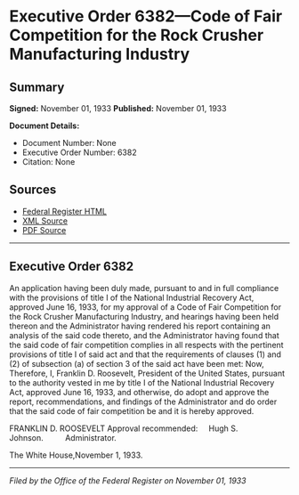 # Executive Order 6382—Code of Fair Competition for the Rock Crusher Manufacturing Industry

## Summary

**Signed:** November 01, 1933
**Published:** November 01, 1933

**Document Details:**
- Document Number: None
- Executive Order Number: 6382
- Citation: None

## Sources
- [Federal Register HTML](https://www.presidency.ucsb.edu/documents/executive-order-6382-code-fair-competition-for-the-rock-crusher-manufacturing-industry)
- [XML Source](None)
- [PDF Source](None)

---

## Executive Order 6382

An application having been duly made, pursuant to and in full compliance with the provisions of title I of the National Industrial Recovery Act, approved June 16, 1933, for my approval of a Code of Fair Competition for the Rock Crusher Manufacturing Industry, and hearings having been held thereon and the Administrator having rendered his report containing an analysis of the said code thereto, and the Administrator having found that the said code of fair competition complies in all respects with the pertinent provisions of title I of said act and that the requirements of clauses (1) and (2) of subsection (a) of section 3 of the said act have been met:
Now, Therefore, I, Franklin D. Roosevelt, President of the United States, pursuant to the authority vested in me by title I of the National Industrial Recovery Act, approved June 16, 1933, and otherwise, do adopt and approve the report, recommendations, and findings of the Administrator and do order that the said code of fair competition be and it is hereby approved.

FRANKLIN D. ROOSEVELT
Approval recommended:     Hugh S. Johnson.          Administrator.

The White House,November 1, 1933.

---

*Filed by the Office of the Federal Register on November 01, 1933*
